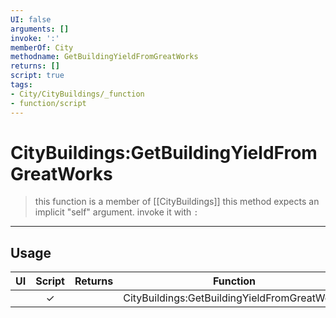 ```yaml
---
UI: false
arguments: []
invoke: ':'
memberOf: City
methodname: GetBuildingYieldFromGreatWorks
returns: []
script: true
tags:
- City/CityBuildings/_function
- function/script
---
```

# CityBuildings:GetBuildingYieldFromGreatWorks
> this function is a member of [[CityBuildings]]
> this method expects an implicit "self" argument. invoke it with `:`
-----
## Usage
|  UI | Script | Returns | Function | Arguments |
|:---:|:------:|-------:|:--------:|:---------|
| |✓||CityBuildings:GetBuildingYieldFromGreatWorks||

